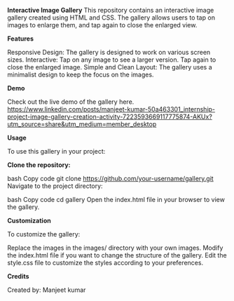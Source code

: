 ****Interactive Image Gallery****
This repository contains an interactive image gallery created using HTML and CSS. The gallery allows users to tap on images to enlarge them, and tap again to close the enlarged view.


**Features**

Responsive Design: The gallery is designed to work on various screen sizes.
Interactive: Tap on any image to see a larger version. Tap again to close the enlarged image.
Simple and Clean Layout: The gallery uses a minimalist design to keep the focus on the images.

**Demo**

Check out the live demo of the gallery here. https://www.linkedin.com/posts/manjeet-kumar-50a463301_internship-project-image-gallery-creation-activity-7223593669117775874-AKUx?utm_source=share&utm_medium=member_desktop

**Usage**

To use this gallery in your project:


**Clone the repository:**


bash
Copy code
git clone https://github.com/your-username/gallery.git
Navigate to the project directory:

bash
Copy code
cd gallery
Open the index.html file in your browser to view the gallery.


**Customization**

To customize the gallery:

Replace the images in the images/ directory with your own images.
Modify the index.html file if you want to change the structure of the gallery.
Edit the style.css file to customize the styles according to your preferences.

**Credits**

Created by: Manjeet kumar
